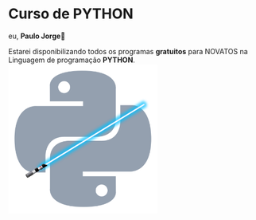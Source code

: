 # Curso de PYTHON
eu, **Paulo Jorge**👋

Estarei disponibilizando todos os programas **gratuitos** para NOVATOS na Linguagem de programação **PYTHON**.
<img align="center"  width="300"  height="300"  src="https://raw.githubusercontent.com/Pjxsantos/curso-python/main/images/imagem_2020-12-17_220117%20(1).png">